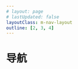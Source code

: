 ```yaml
---
# layout: page
# lastUpdated: false
layoutClass: m-nav-layout
outline: [2, 3, 4]
---
```


# 导航

<script setup>
    // import navi from "./nav.vue"
    import { NAV_DATA } from './navdata';
</script>
<style src="./index.scss"></style>
<!-- <navi /> -->
<MNavLinks v-for="{title, items} in NAV_DATA" :title="title" :items="items"/>

<br />
